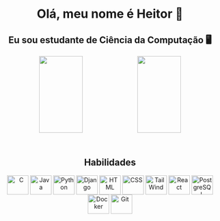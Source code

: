 <div align="center">
    <h1> Olá, meu nome é Heitor 👋</h1>
    <h2> Eu sou estudante de Ciência da Computação 🖥️</h2>
</div>
<div align="center">
  <img height="180em" width="45%" src="https://github-readme-stats.vercel.app/api?username=heitorbrrt1&show_icons=true&theme=gotham&include_all_commits=true&include_all_issues&count_private=true"/>
  <img height="180em" width="45%" src="https://github-readme-stats.vercel.app/api/top-langs/?username=heitorbrrt1&layout=compact&langs_count=7&theme=gotham"/>
</div>
<div align="center">
    <h2> 
        <br/> Habilidades
    </h2>
    <p>
    <img align="center" alt="C" height="45" width="50" src="https://cdn.jsdelivr.net/gh/devicons/devicon/icons/c/c-original.svg" />
    <img align="center" alt="Java" height="45" width="50" src="https://cdn.jsdelivr.net/gh/devicons/devicon/icons/java/java-original.svg" />
    <img align="center" alt="Python" height="45" width="50" src="https://cdn.jsdelivr.net/gh/devicons/devicon/icons/python/python-original.svg" />
    <img align="center" alt="Django" height="45" width="50" src="https://cdn.jsdelivr.net/gh/devicons/devicon/icons/django/django-plain.svg" />
    <img align="center" alt="HTML" height="45" width="50" src="https://cdn.jsdelivr.net/gh/devicons/devicon/icons/html5/html5-original.svg" />
    <img align="center" alt="CSS" height="45" width="50" src="https://cdn.jsdelivr.net/gh/devicons/devicon/icons/css3/css3-original.svg" />
    <img align="center" alt="TailWind" height="45" width="50" src="https://cdn.jsdelivr.net/gh/devicons/devicon/icons/tailwindcss/tailwindcss-plain.svg" />
    <img align="center" alt="React" height="45" width="50" src="https://cdn.jsdelivr.net/gh/devicons/devicon/icons/react/react-original.svg" />
    <img align="center" alt="PostgreSQL" height="45" width="50" src="https://cdn.jsdelivr.net/gh/devicons/devicon/icons/postgresql/postgresql-original-wordmark.svg" />
    <img align="center" alt="Docker" height="45" width="50" src="https://cdn.jsdelivr.net/gh/devicons/devicon/icons/docker/docker-original.svg"/>
    <img align="center" alt="Git" height="45" width="50" src="https://cdn.jsdelivr.net/gh/devicons/devicon/icons/git/git-original.svg" />
    </p>
</div>
